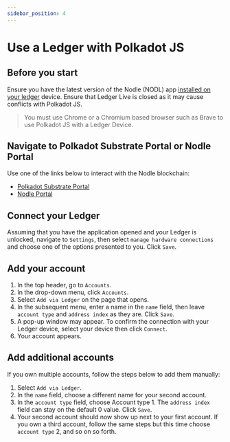 ```yaml
---
sidebar_position: 4
---
```


# Use a Ledger with Polkadot JS

## Before you start
Ensure you have the latest version of the Nodle (NODL) app [installed on your ledger](../ledger/introduction) device. Ensure that Ledger Live is closed as it may cause conflicts with Polkadot JS.

> You must use Chrome or a Chromium based browser such as Brave to use Polkadot JS with a Ledger Device.

## Navigate to Polkadot Substrate Portal or Nodle Portal
Use one of the links below to interact with the Nodle blockchain:
- [Polkadot Substrate Portal](https://polkadot.js.org/apps/?rpc=wss%3A%2F%2Fnodle-parachain.api.onfinality.io%2Fpublic-ws#/explorer)
- [Nodle Portal](https://nodleprotocol.io/?rpc=wss%3A%2F%2Fnodle-parachain.api.onfinality.io%2Fpublic-ws#/explorer)

## Connect your Ledger
Assuming that you have the application opened and your Ledger is unlocked, navigate to `Settings`, then select `manage hardware connections` and choose one of the options presented to you. Click `Save`.

## Add your account
1. In the top header, go to `Accounts`.
2. In the drop-down menu, click `Accounts`.
3. Select `Add via Ledger` on the page that opens.
4. In the subsequent menu, enter a name in the `name` field, then leave `account type` and `address index` as they are. Click `Save`.
5. A pop-up window may appear. To confirm the connection with your Ledger device, select your device then click `Connect`.
6. Your account appears.

## Add additional accounts
If you own multiple accounts, follow the steps below to add them manually:
1. Select `Add via Ledger`.
3. In the `name` field, choose a different name for your second account.
3. In the `account type` field, choose Account type 1. The `address index` field can stay on the default 0 value. Click `Save`.
4. Your second account should now show up next to your first account. If you own a third account, follow the same steps but this time choose `account type` 2, and so on so forth.